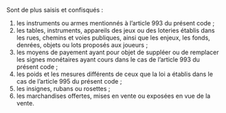 Sont de plus saisis et confisqués :
1. les instruments ou armes mentionnés à l’article 993 du présent code ;
2. les tables, instruments, appareils des jeux ou des loteries établis dans les rues, chemins et voies publiques, ainsi que les enjeux, les fonds, denrées, objets ou lots proposés aux joueurs ;
3. les moyens de payement ayant pour objet de suppléer ou de remplacer les signes monétaires ayant cours dans le cas de l’article 993 du présent code ;
4. les poids et les mesures différents de ceux que la loi a établis dans le cas de l’article 995 du présent code ;
5. les insignes, rubans ou rosettes ;
6. les marchandises offertes, mises en vente ou exposées en vue de la vente.